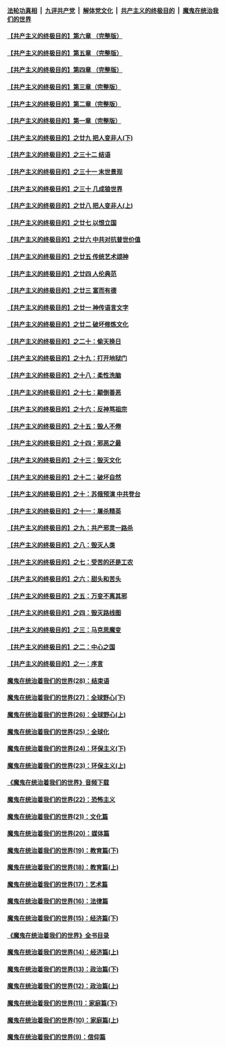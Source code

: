 ####  [法轮功真相](../../../../basic/blob/master/README.md?t=04130230) &nbsp;|&nbsp; [九评共产党](../../../../9ping.md/blob/master/README.md?t=04130230) &nbsp;|&nbsp; [解体党文化](../../../../jtdwh.md/blob/master/README.md?t=04130230)  &nbsp;|&nbsp; [共产主义的终极目的](../../../../gczydzjmd.md/blob/master/README.md?t=04130230) &nbsp;|&nbsp; [魔鬼在统治我们的世界](../../../../mgztzwmdsj.md/blob/master/README.md?t=04130230) 

#### [【共产主义的终极目的】第六章 （完整版）](../pages/nsc422/n11428913.md?t=04130230) 

#### [【共产主义的终极目的】第五章 （完整版）](../pages/nsc422/n11428912.md?t=04130230) 

#### [【共产主义的终极目的】第四章 （完整版）](../pages/nsc422/n11428907.md?t=04130230) 

#### [【共产主义的终极目的】第三章（完整版）](../pages/nsc422/n11428848.md?t=04130230) 

#### [【共产主义的终极目的】第二章（完整版）](../pages/nsc422/n11428831.md?t=04130230) 

#### [【共产主义的终极目的】第一章（完整版）](../pages/nsc422/n11417651.md?t=04130230) 

#### [【共产主义的终极目的】之廿九 把人变非人(下)](../pages/nsc422/n11344140.md?t=04130230) 

#### [【共产主义的终极目的】之三十二 结语](../pages/nsc422/n11360535.md?t=04130230) 

#### [【共产主义的终极目的】之三十一 末世景观](../pages/nsc422/n11351129.md?t=04130230) 

#### [【共产主义的终极目的】之三十 几成狼世界](../pages/nsc422/n11348280.md?t=04130230) 

#### [【共产主义的终极目的】之廿八 把人变非人(上)](../pages/nsc422/n11340492.md?t=04130230) 

#### [【共产主义的终极目的】之廿七 以恨立国](../pages/nsc422/n11336944.md?t=04130230) 

#### [【共产主义的终极目的】之廿六 中共对抗普世价值](../pages/nsc422/n11324785.md?t=04130230) 

#### [【共产主义的终极目的】之廿五 传统艺术颂神](../pages/nsc422/n11296396.md?t=04130230) 

#### [【共产主义的终极目的】之廿四 人伦典范](../pages/nsc422/n11296397.md?t=04130230) 

#### [【共产主义的终极目的】之廿三 富而有德](../pages/nsc422/n11283598.md?t=04130230) 

#### [【共产主义的终极目的】之廿一 神传语言文字](../pages/nsc422/n11263265.md?t=04130230) 

#### [【共产主义的终极目的】之廿二 破坏修炼文化](../pages/nsc422/n11245728.md?t=04130230) 

#### [【共产主义的终极目的】之二十：偷天换日](../pages/nsc422/n11238846.md?t=04130230) 

#### [【共产主义的终极目的】之十九：打开地狱门](../pages/nsc422/n11206376.md?t=04130230) 

#### [【共产主义的终极目的】之十八：柔性洗脑](../pages/nsc422/n11199994.md?t=04130230) 

#### [【共产主义的终极目的】之十七：颠倒善恶](../pages/nsc422/n11179782.md?t=04130230) 

#### [【共产主义的终极目的】之十六：反神骂祖宗](../pages/nsc422/n11166798.md?t=04130230) 

#### [【共产主义的终极目的】之十五：毁人不倦](../pages/nsc422/n11166792.md?t=04130230) 

#### [【共产主义的终极目的】之十四：邪恶之最](../pages/nsc422/n11150249.md?t=04130230) 

#### [【共产主义的终极目的】之十三：毁灭文化](../pages/nsc422/n11135227.md?t=04130230) 

#### [【共产主义的终极目的】之十二：破坏自然](../pages/nsc422/n11135214.md?t=04130230) 

#### [【共产主义的终极目的】之十：苏俄预演 中共登台](../pages/nsc422/n11118424.md?t=04130230) 

#### [【共产主义的终极目的】之十一：屠杀精英](../pages/nsc422/n11118442.md?t=04130230) 

#### [【共产主义的终极目的】之九：共产邪灵一路杀](../pages/nsc422/n11114139.md?t=04130230) 

#### [【共产主义的终极目的】之八：毁灭人类](../pages/nsc422/n11108503.md?t=04130230) 

#### [【共产主义的终极目的】之七：受苦的还是工农](../pages/nsc422/n11101809.md?t=04130230) 

#### [【共产主义的终极目的】之六：甜头和苦头](../pages/nsc422/n11096971.md?t=04130230) 

#### [【共产主义的终极目的】之五：万变不离其邪](../pages/nsc422/n11091285.md?t=04130230) 

#### [【共产主义的终极目的】之四：毁灭路线图](../pages/nsc422/n11086284.md?t=04130230) 

#### [【共产主义的终极目的】之三：马克思魔变](../pages/nsc422/n11061941.md?t=04130230) 

#### [【共产主义的终极目的】之二：中心之国](../pages/nsc422/n11047728.md?t=04130230) 

#### [【共产主义的终极目的】之一：序言](../pages/nsc422/n11086077.md?t=04130230) 

#### [魔鬼在统治着我们的世界(28)：结束语](../pages/nsc422/n10936246.md?t=04130230) 

#### [魔鬼在统治着我们的世界(27)：全球野心(下)](../pages/nsc422/n10928319.md?t=04130230) 

#### [魔鬼在统治着我们的世界(26)：全球野心(上)](../pages/nsc422/n10900318.md?t=04130230) 

#### [魔鬼在统治着我们的世界(25)：全球化](../pages/nsc422/n10788205.md?t=04130230) 

#### [魔鬼在统治着我们的世界(24)：环保主义(下)](../pages/nsc422/n10695307.md?t=04130230) 

#### [魔鬼在统治着我们的世界(23)：环保主义(上)](../pages/nsc422/n10688613.md?t=04130230) 

#### [《魔鬼在统治着我们的世界》音频下载](../pages/nsc422/n10635553.md?t=04130230) 

#### [魔鬼在统治着我们的世界(22)：恐怖主义](../pages/nsc422/n10614727.md?t=04130230) 

#### [魔鬼在统治着我们的世界(21)：文化篇](../pages/nsc422/n10597706.md?t=04130230) 

#### [魔鬼在统治着我们的世界(20)：媒体篇](../pages/nsc422/n10586579.md?t=04130230) 

#### [魔鬼在统治着我们的世界(19)：教育篇(下)](../pages/nsc422/n10564808.md?t=04130230) 

#### [魔鬼在统治着我们的世界(18)：教育篇(上)](../pages/nsc422/n10526970.md?t=04130230) 

#### [魔鬼在统治着我们的世界(17)：艺术篇](../pages/nsc422/n10499093.md?t=04130230) 

#### [魔鬼在统治着我们的世界(16)：法律篇](../pages/nsc422/n10485969.md?t=04130230) 

#### [魔鬼在统治着我们的世界(15)：经济篇(下)](../pages/nsc422/n10469975.md?t=04130230) 

#### [《魔鬼在统治着我们的世界》全书目录](../pages/nsc422/n10464261.md?t=04130230) 

#### [魔鬼在统治着我们的世界(14)：经济篇(上)](../pages/nsc422/n10457370.md?t=04130230) 

#### [魔鬼在统治着我们的世界(13)：政治篇(下)](../pages/nsc422/n10448270.md?t=04130230) 

#### [魔鬼在统治着我们的世界(12)：政治篇(上)](../pages/nsc422/n10444576.md?t=04130230) 

#### [魔鬼在统治着我们的世界(11)：家庭篇(下)](../pages/nsc422/n10440961.md?t=04130230) 

#### [魔鬼在统治着我们的世界(10)：家庭篇(上)](../pages/nsc422/n10435448.md?t=04130230) 

#### [魔鬼在统治着我们的世界(9)：信仰篇](../pages/nsc422/n10432159.md?t=04130230) 

